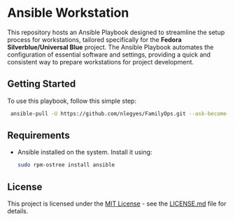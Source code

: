 # Ansible Workstation

This repository hosts an Ansible Playbook designed to streamline the setup process for workstations, tailored specifically for the **Fedora Silverblue/Universal Blue** project. The Ansible Playbook automates the configuration of essential software and settings, providing a quick and consistent way to prepare workstations for project development.

## Getting Started

To use this playbook, follow this simple step:

   ```bash
    ansible-pull -U https://github.com/nlegyes/FamilyOps.git --ask-become-pass
   ```

## Requirements

- Ansible installed on the system. Install it using:

  ```bash
  sudo rpm-ostree install ansible
  ```

## License

This project is licensed under the [MIT License](LICENSE) - see the [LICENSE.md](LICENSE) file for details.
